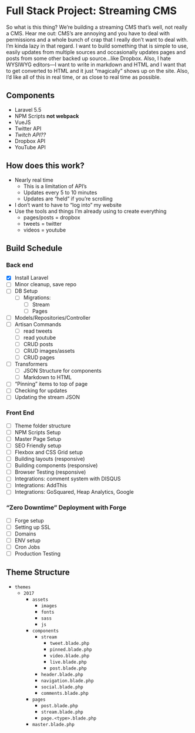 # Full Stack Project: Streaming CMS

So what is this thing? We’re building a streaming CMS that’s well, not really a CMS. Hear me out: CMS’s are annoying and you have to deal with permissions and a whole bunch of crap that I really don’t want to deal with. I’m kinda lazy in that regard. I want to build something that is simple to use, easily updates from multiple sources and occasionally updates pages and posts from some other backed up source…like Dropbox. Also, I hate WYSIWYG editors—I want to write in markdown and HTML and I want that to get converted to HTML and it just “magically” shows up on the site. Also, I’d like all of this in real time, or as close to real time as possible.

## Components
+ Laravel 5.5
+ NPM Scripts **not webpack**
+ VueJS
+ Twitter API
+ *Twitch API??*
+ Dropbox API
+ YouTube API

## How does this work?
+ Nearly real time
	+ This is a limitation of API’s
	+ Updates every 5 to 10 minutes
	+ Updates are “held” if you’re scrolling
+ I don’t want to have to “log into” my website
+ Use the tools and things I’m already using to create everything
	+ pages/posts = dropbox
	+ tweets = twitter
	+ videos = youtube

## Build Schedule
### Back end
- [x] Install Laravel
- [ ] Minor cleanup, save repo
- [ ] DB Setup
	- [ ] Migrations:
		- [ ] Stream
		- [ ] Pages
- [ ] Models/Repositories/Controller
- [ ] Artisan Commands
	- [ ] read tweets
	- [ ] read youtube
	- [ ] CRUD posts
	- [ ] CRUD images/assets
	- [ ] CRUD pages
- [ ] Transformers
	- [ ] JSON Structure for components
	- [ ] Markdown to HTML
- [ ] “Pinning” items to top of page
- [ ] Checking for updates
- [ ] Updating the stream JSON

### Front End
- [ ] Theme folder structure
- [ ] NPM Scripts Setup
- [ ] Master Page Setup
- [ ] SEO Friendly setup
- [ ] Flexbox and CSS Grid setup
- [ ] Building layouts (responsive)
- [ ] Building components (responsive)
- [ ] Browser Testing (responsive)
- [ ] Integrations: comment system with DISQUS
- [ ] Integrations: AddThis
- [ ] Integrations: GoSquared, Heap Analytics, Google

### “Zero Downtime” Deployment with Forge
- [ ] Forge setup
- [ ] Setting up SSL
- [ ] Domains
- [ ] ENV setup
- [ ] Cron Jobs
- [ ] Production Testing

## Theme Structure
 - `themes`
     - `2017`
         - `assets`
             - `images`
             - `fonts`
             - `sass`
             - `js`
         - `components`
            - `stream`
               - `tweet.blade.php`
               - `pinned.blade.php`
               - `video.blade.php`
               - `live.blade.php`
               - `post.blade.php`
            - `header.blade.php`
            - `navigation.blade.php`
            - `social.blade.php`
            - `comments.blade.php`
         - `pages`
            - `post.blade.php`
            - `stream.blade.php`
            - `page.<type>.blade.php`
         - `master.blade.php`
